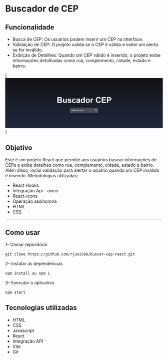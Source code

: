 # Buscador de CEP

## Funcionalidade
- Busca de CEP: Os usuários podem inserir um CEP na interface.
- Validação de CEP: O projeto valida se o CEP é válido e exibe um alerta se for inválido.
- Exibição de Detalhes: Quando um CEP válido é inserido, o projeto exibe informações detalhadas como rua, complemento, cidade, estado e bairro.

[<img src="./design/cep.gif" alt="gif do buscador">]

## Objetivo
Este é um projeto React que permite aos usuários buscar informações de CEPs e exibe detalhes como rua, complemento, cidade, estado e bairro. Além disso, inclui validação para alertar o usuário quando um CEP inválido é inserido.
Metodologias utilizadas:

- React Hooks
- Integração Api - axios
- React-icons
- Operação assíncrona
- HTML
- CSS

--- 

## Como usar
1- Clonar repositório

```
git clone https://github.com/rjunio98/buscar-cep-react.git
```

2- Instalar as dependências
```
npm install ou npm i
```
3- Executar o aplicativo
```
npm start
```

## Tecnologias utilizadas
- HTML
- CSS
- Javascript
- React
- Integração API
- Vite
- Git
